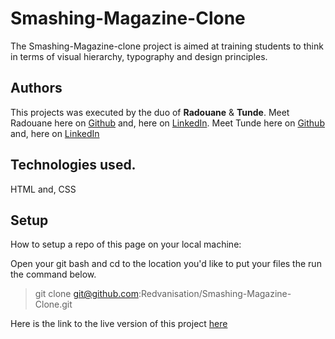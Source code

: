 # Smashing-Magazine-Clone

The Smashing-Magazine-clone project is aimed at training students to think in terms of visual hierarchy, typography and design principles.

## Authors
This projects was executed by the duo of **Radouane** & **Tunde**.
Meet Radouane here on [Github](https://github.com/Redvanisation) and, here on  [LinkedIn](https://www.linkedin.com/in/redvan/).
Meet Tunde here on  [Github](https://github.com/tundeiness/) and,  here on [LinkedIn](https://www.linkedin.com/in/tunde-oretade/)

## Technologies used.
HTML and, CSS


## Setup
How to setup a repo of this page on your local machine:

Open your git bash and cd to the location you'd like to put your files the run the command below.

>git clone git@github.com:Redvanisation/Smashing-Magazine-Clone.git


Here is the link to the live version of this project
[here](https://rawcdn.githack.com/Redvanisation/Smashing-Magazine-Clone/dc2901ec3410dfd16991c23d1b90d2c1ae6106eb/index.html )


